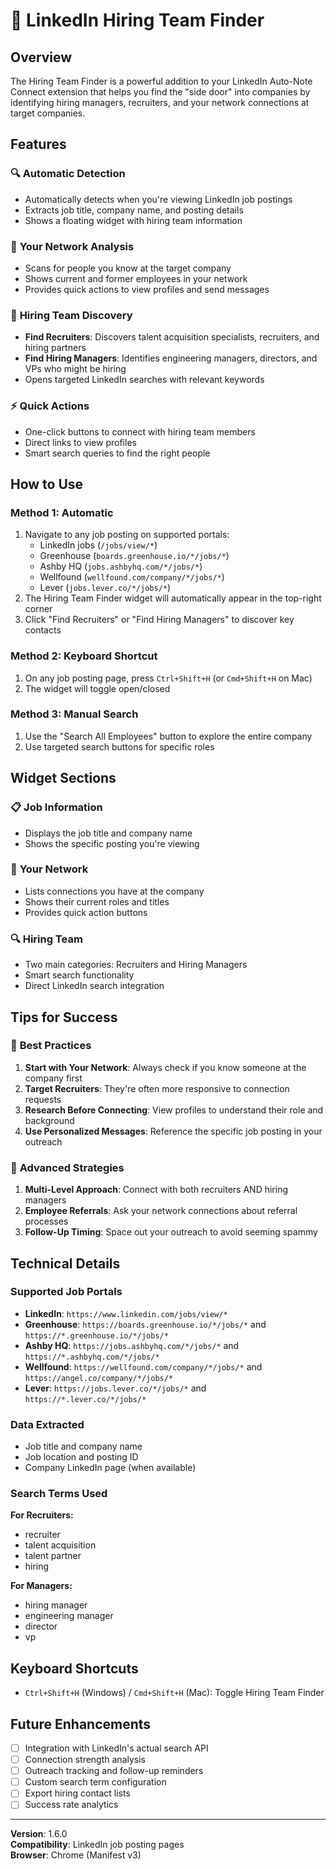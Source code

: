 # 🎯 LinkedIn Hiring Team Finder

## Overview
The Hiring Team Finder is a powerful addition to your LinkedIn Auto-Note Connect extension that helps you find the "side door" into companies by identifying hiring managers, recruiters, and your network connections at target companies.

## Features

### 🔍 **Automatic Detection**
- Automatically detects when you're viewing LinkedIn job postings
- Extracts job title, company name, and posting details
- Shows a floating widget with hiring team information

### 👥 **Your Network Analysis**
- Scans for people you know at the target company
- Shows current and former employees in your network
- Provides quick actions to view profiles and send messages

### 🎯 **Hiring Team Discovery**
- **Find Recruiters**: Discovers talent acquisition specialists, recruiters, and hiring partners
- **Find Hiring Managers**: Identifies engineering managers, directors, and VPs who might be hiring
- Opens targeted LinkedIn searches with relevant keywords

### ⚡ **Quick Actions**
- One-click buttons to connect with hiring team members
- Direct links to view profiles
- Smart search queries to find the right people

## How to Use

### Method 1: Automatic
1. Navigate to any job posting on supported portals:
   - LinkedIn jobs (`/jobs/view/*`)
   - Greenhouse (`boards.greenhouse.io/*/jobs/*`)
   - Ashby HQ (`jobs.ashbyhq.com/*/jobs/*`)
   - Wellfound (`wellfound.com/company/*/jobs/*`)
   - Lever (`jobs.lever.co/*/jobs/*`)
2. The Hiring Team Finder widget will automatically appear in the top-right corner
3. Click "Find Recruiters" or "Find Hiring Managers" to discover key contacts

### Method 2: Keyboard Shortcut
1. On any job posting page, press `Ctrl+Shift+H` (or `Cmd+Shift+H` on Mac)
2. The widget will toggle open/closed

### Method 3: Manual Search
1. Use the "Search All Employees" button to explore the entire company
2. Use targeted search buttons for specific roles

## Widget Sections

### 📋 **Job Information**
- Displays the job title and company name
- Shows the specific posting you're viewing

### 👥 **Your Network**
- Lists connections you have at the company
- Shows their current roles and titles
- Provides quick action buttons

### 🔍 **Hiring Team**
- Two main categories: Recruiters and Hiring Managers
- Smart search functionality
- Direct LinkedIn search integration

## Tips for Success

### 🎯 **Best Practices**
1. **Start with Your Network**: Always check if you know someone at the company first
2. **Target Recruiters**: They're often more responsive to connection requests
3. **Research Before Connecting**: View profiles to understand their role and background
4. **Use Personalized Messages**: Reference the specific job posting in your outreach

### 🚀 **Advanced Strategies**
1. **Multi-Level Approach**: Connect with both recruiters AND hiring managers
2. **Employee Referrals**: Ask your network connections about referral processes
3. **Follow-Up Timing**: Space out your outreach to avoid seeming spammy

## Technical Details

### Supported Job Portals
- **LinkedIn**: `https://www.linkedin.com/jobs/view/*`
- **Greenhouse**: `https://boards.greenhouse.io/*/jobs/*` and `https://*.greenhouse.io/*/jobs/*`
- **Ashby HQ**: `https://jobs.ashbyhq.com/*/jobs/*` and `https://*.ashbyhq.com/*/jobs/*`
- **Wellfound**: `https://wellfound.com/company/*/jobs/*` and `https://angel.co/company/*/jobs/*`
- **Lever**: `https://jobs.lever.co/*/jobs/*` and `https://*.lever.co/*/jobs/*`

### Data Extracted
- Job title and company name
- Job location and posting ID
- Company LinkedIn page (when available)

### Search Terms Used
**For Recruiters:**
- recruiter
- talent acquisition
- talent partner
- hiring

**For Managers:**
- hiring manager
- engineering manager
- director
- vp

## Keyboard Shortcuts
- `Ctrl+Shift+H` (Windows) / `Cmd+Shift+H` (Mac): Toggle Hiring Team Finder

## Future Enhancements
- [ ] Integration with LinkedIn's actual search API
- [ ] Connection strength analysis
- [ ] Outreach tracking and follow-up reminders
- [ ] Custom search term configuration
- [ ] Export hiring contact lists
- [ ] Success rate analytics

---

**Version**: 1.6.0  
**Compatibility**: LinkedIn job posting pages  
**Browser**: Chrome (Manifest v3)
